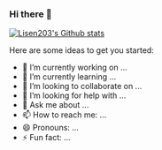 ### Hi there 👋

[![Lisen203's Github stats](https://github-readme-stats.vercel.app/api?username=LiSen203&show_icons=true&include_all_commits=true&theme=dark)](https://github.com/LiSen203/github-readme-stats)





Here are some ideas to get you started:

- 🔭 I’m currently working on ...
- 🌱 I’m currently learning ...
- 👯 I’m looking to collaborate on ...
- 🤔 I’m looking for help with ...
- 💬 Ask me about ...
- 📫 How to reach me: ...
- 😄 Pronouns: ...
- ⚡ Fun fact: ...

